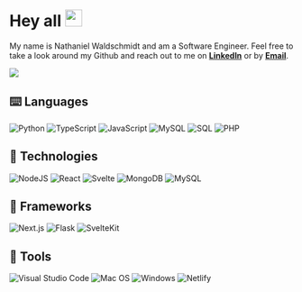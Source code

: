 # Hey all <img src="https://raw.githubusercontent.com/MartinHeinz/MartinHeinz/master/wave.gif" width="30px">
My name is Nathaniel Waldschmidt and am a Software Engineer. Feel free to take a look around my Github and reach out to me on **[LinkedIn][1]** or by **[Email](mailto:nathaniel.waldsch@gmail.com)**.

[1]: https://www.linkedin.com/in/nathaniel-waldschmidt

<a href="https://github.com/NateWaldschmidt">
  <img align="center" src="https://github-readme-stats.vercel.app/api/top-langs/?username=NateWaldschmidt&hide=html,tex&layout=compact&border_color=30363d&title_color=c9d1d9&text_color=c9d1d9&icon_color=2bbc8a&bg_color=0d1117&langs_count=6" />
</a>

## ⌨️ Languages
![Python](https://img.shields.io/badge/python-white.svg?style=for-the-badge&logo=python&logoColor=23777BB4)
![TypeScript](https://img.shields.io/badge/typescript-white.svg?style=for-the-badge&logo=typescript&logoColor=23007ACC)
![JavaScript](https://img.shields.io/badge/javascript-white.svg?style=for-the-badge&logo=javascript&logoColor=23323330)
![MySQL](https://img.shields.io/badge/MQL-white.svg?style=for-the-badge&logo=mongodb&logoColor=47A248)
![SQL](https://img.shields.io/badge/sql-white.svg?style=for-the-badge&logo=mysql&logoColor=23777BB4)
![PHP](https://img.shields.io/badge/php-white.svg?style=for-the-badge&logo=php&logoColor=23777BB4)

## 🤖 Technologies
![NodeJS](https://img.shields.io/badge/node.js-white?style=for-the-badge&logo=node.js&logoColor=6DA55F)
![React](https://img.shields.io/badge/react-white.svg?style=for-the-badge&logo=react&logoColor=05427c)
![Svelte](https://img.shields.io/badge/svelte-white.svg?style=for-the-badge&logo=svelte&logoColor=23f1413d)
![MongoDB](https://img.shields.io/badge/MongoDB-white.svg?style=for-the-badge&logo=mongodb&logoColor=47A248)
![MySQL](https://img.shields.io/badge/mysql-white.svg?style=for-the-badge&logo=mysql&logoColor=2300f)

## 🔨 Frameworks
![Next.js](https://img.shields.io/badge/nextjs-white.svg?style=for-the-badge&logo=next.js&logoColor=black)
![Flask](https://img.shields.io/badge/flask-white.svg?style=for-the-badge&logo=flask&logoColor=black)
![SvelteKit](https://img.shields.io/badge/sveltekit-white.svg?style=for-the-badge&logo=svelte&logoColor=23f1413d)

## 🧰 Tools
![Visual Studio Code](https://img.shields.io/badge/Visual%20Studio%20Code-white.svg?style=for-the-badge&logo=visual-studio-code&logoColor=0078d7)
![Mac OS](https://img.shields.io/badge/mac%20os-F0F0F0?style=for-the-badge&logo=apple&logoColor=black)
![Windows](https://img.shields.io/badge/Windows-white?style=for-the-badge&logo=windows&logoColor=0078D6)
![Netlify](https://img.shields.io/badge/netlify-white.svg?style=for-the-badge&logo=netlify&logoColor=#00C7B7)
